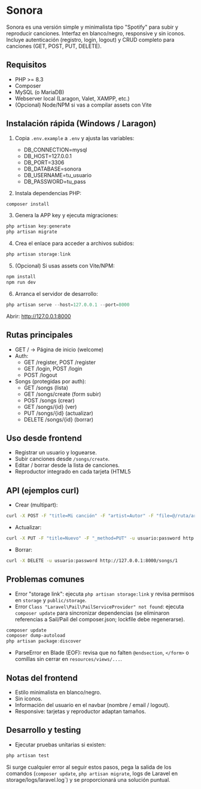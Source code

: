 # Sonora

Sonora es una versión simple y minimalista tipo "Spotify" para subir y reproducir canciones. Interfaz en blanco/negro, responsive y sin iconos. Incluye autenticación (registro, login, logout) y CRUD completo para canciones (GET, POST, PUT, DELETE).

## Requisitos
- PHP >= 8.3
- Composer
- MySQL (o MariaDB)
- Webserver local (Laragon, Valet, XAMPP, etc.)
- (Opcional) Node/NPM si vas a compilar assets con Vite

## Instalación rápida (Windows / Laragon)
1. Copia `.env.example` a `.env` y ajusta las variables:
   - DB_CONNECTION=mysql
   - DB_HOST=127.0.0.1
   - DB_PORT=3306
   - DB_DATABASE=sonora
   - DB_USERNAME=tu_usuario
   - DB_PASSWORD=tu_pass

2. Instala dependencias PHP:
```powershell
composer install
```

3. Genera la APP key y ejecuta migraciones:
```powershell
php artisan key:generate
php artisan migrate
```

4. Crea el enlace para acceder a archivos subidos:
```powershell
php artisan storage:link
```

5. (Opcional) Si usas assets con Vite/NPM:
```powershell
npm install
npm run dev
```

6. Arranca el servidor de desarrollo:
```powershell
php artisan serve --host=127.0.0.1 --port=8000
```
Abrir: http://127.0.0.1:8000

## Rutas principales
- GET / -> Página de inicio (welcome)
- Auth:
  - GET /register, POST /register
  - GET /login, POST /login
  - POST /logout
- Songs (protegidas por auth):
  - GET /songs (lista)
  - GET /songs/create (form subir)
  - POST /songs (crear)
  - GET /songs/{id} (ver)
  - PUT /songs/{id} (actualizar)
  - DELETE /songs/{id} (borrar)

## Uso desde frontend
- Registrar un usuario y loguearse.
- Subir canciones desde `/songs/create`.
- Editar / borrar desde la lista de canciones.
- Reproductor integrado en cada tarjeta (HTML5 <audio>).

## API (ejemplos curl)
- Crear (multipart):
```bash
curl -X POST -F "title=Mi canción" -F "artist=Autor" -F "file=@/ruta/archivo.mp3" -u usuario:password http://127.0.0.1:8000/songs
```
- Actualizar:
```bash
curl -X PUT -F "title=Nuevo" -F "_method=PUT" -u usuario:password http://127.0.0.1:8000/songs/1
```
- Borrar:
```bash
curl -X DELETE -u usuario:password http://127.0.0.1:8000/songs/1
```

## Problemas comunes
- Error "storage link": ejecuta `php artisan storage:link` y revisa permisos en `storage` y `public/storage`.
- Error `Class "Laravel\Pail\PailServiceProvider" not found`: ejecuta `composer update` para sincronizar dependencias (se eliminaron referencias a Sail/Pail del composer.json; lockfile debe regenerarse).
```powershell
composer update
composer dump-autoload
php artisan package:discover
```
- ParseError en Blade (EOF): revisa que no falten `@endsection`, `</form>` o comillas sin cerrar en `resources/views/...`.

## Notas del frontend
- Estilo minimalista en blanco/negro.
- Sin iconos.
- Información del usuario en el navbar (nombre / email / logout).
- Responsive: tarjetas y reproductor adaptan tamaños.

## Desarrollo y testing
- Ejecutar pruebas unitarias si existen:
```powershell
php artisan test
```

Si surge cualquier error al seguir estos pasos, pega la salida de los comandos (`composer update`, `php artisan migrate`, logs de Laravel en storage/logs/laravel.log`) y se proporcionará una solución puntual.